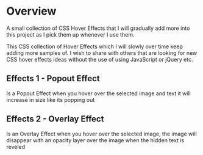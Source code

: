 # Overview

A small collection of CSS Hover Effects that I will gradually add more into this project as I pick them up whenever I use them.

This CSS collection of Hover Effects which I will slowly over time keep adding more samples of. I wish to share with others that are looking for new CSS hover effects ideas without the use of using JavaScript or jQuery etc.



## Effects 1 - Popout Effect 

Is a Popout Effect when you hover over the selected image and text it will increase in size like its popping out



## Effects 2  - Overlay Effect

Is an Overlay Effect when you hover over the selected image, the image will disappear with an opacity layer over the image when the hidden text is reveled
